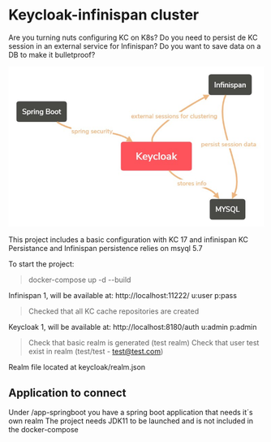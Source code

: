 # Keycloak-infinispan cluster

Are you turning nuts configuring KC on K8s?
Do you need to persist de KC session in an external service for Infinispan?
Do you want to save data on a DB to make it bulletproof?

![Scheme](scheme.jpg)

This project includes a basic configuration with KC 17 and infinispan
KC Persistance and Infinispan persistence relies on msyql 5.7

To start the project:

> docker-compose up -d --build

Infinispan 1, will be available at:
http://localhost:11222/
u:user
p:pass
> Checked that all KC cache repositories are created

Keycloak 1, will be available at:
http://localhost:8180/auth
u:admin
p:admin
> Check that basic realm is generated (test realm)
> Check that user test exist in realm (test/test - test@test.com)

Realm file located at keycloak/realm.json

## Application to connect

Under /app-springboot you have a spring boot application that needs it´s own realm
The project needs JDK11 to be launched and is not included in the docker-compose


